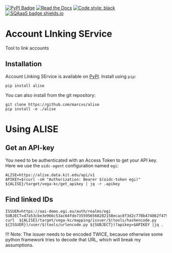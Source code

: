 [![PyPI Badge](https://img.shields.io/pypi/v/alise.svg)](https://pypi.python.org/pypi/alise)
[![Read the Docs](https://readthedocs.org/projects/alise/badge/?version=latest)](https://alise.readthedocs.io/en/latest/?version=latest)
[![Code style: black](https://img.shields.io/badge/code%20style-black-000000.svg)](https://github.com/psf/black)
[![SQAaaS badge shields.io](https://img.shields.io/badge/sqaaas%20software-bronze-e6ae77)](https://api.eu.badgr.io/public/assertions/udGVwFI8Qe6J_dEYVo34BA "SQAaaS bronze badge achieved")

# Account LInking SErvice
Tool to link accounts 

## Installation
Account LInking SErvice is available on [PyPI](https://pypi.org/project/alise/). Install using `pip`:
```
pip install alise
```

You can also install from the git repository:
```
git clone https://github.com/marcvs/alise
pip install -e ./alise
```

# Using ALISE

## Get an API-key

You need to be authenticated with an Access Token to get your API key.
Here we use the `oidc-agent` configuration named `egi`:
```
ALISE=https://alise.data.kit.edu/api/v1
APIKEY=$(curl -sH "Authorization: Bearer $(oidc-token egi)" ${ALISE}/target/vega-kc/get_apikey | jq -r .apikey
```

## Find linked IDs

```
ISSUER=https://aai-demo.egi.eu/auth/realms/egi
SUBJECT=d7a53cbe3e966c53ac64fde7355956560282158ecac8f3d2c770b474862f4756@egi.eu
curl  ${ALISE}/target/vega-kc/mapping/issuer/$(tools/hashencode.py ${ISSUER})/user/$(tools/urlencode.py ${SUBJECT})?apikey=$APIKEY |jq .
```

!!! Note: The issuer needs to be encoded TWICE, because otherwise some
    python framework tries to decode that URL, which will break my
    assumptions.
